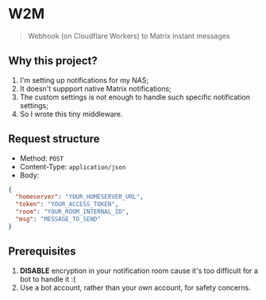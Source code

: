 # W2M

> Webhook (on Cloudflare Workers) to Matrix instant messages

## Why this project?

1. I'm setting up notifications for my NAS;
2. It doesn't suppport native Matrix notifications;
3. The custom settings is not enough to handle such specific notification settings;
4. So I wrote this tiny middleware.

## Request structure

- Method: `POST`
- Content-Type: `application/json`
- Body:

``` json
{
  "homeserver": "YOUR_HOMESERVER_URL",
  "token": "YOUR_ACCESS_TOKEN",
  "room": "YOUR_ROOM_INTERNAL_ID",
  "msg": "MESSAGE_TO_SEND"
}
```

## Prerequisites

1. **DISABLE** encryption in your notification room cause it's too difficult for a bot to handle it :(
2. Use a bot account, rather than your own account, for safety concerns.
